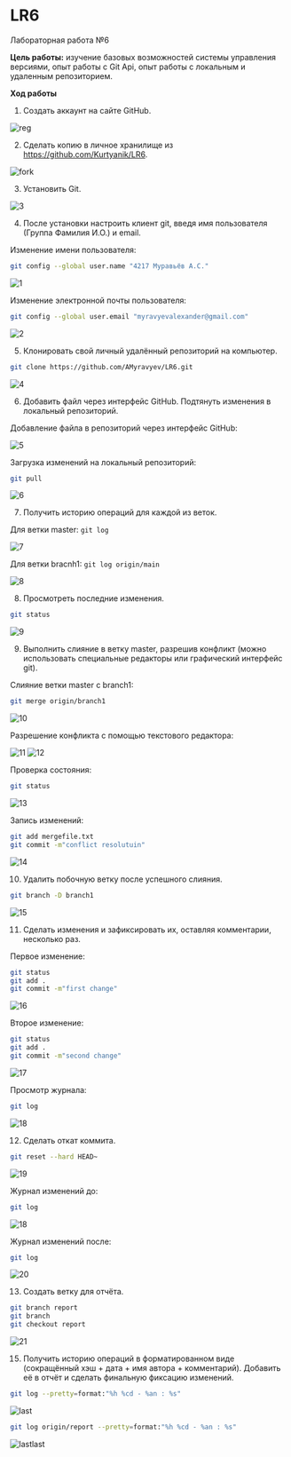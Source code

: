 # LR6
Лабораторная работа №6

**Цель работы:** изучение базовых возможностей системы управления версиями, опыт работы с Git Api, опыт работы с локальным и удаленным репозиторием.

**Ход работы**

1. Создать аккаунт на сайте GitHub.

![reg](https://github.com/Gauliux/half-interval/assets/158781390/93670a06-f981-4beb-a5ff-fda04a0f2de6)

2. Сделать копию в личное хранилище из https://github.com/Kurtyanik/LR6.

![fork](https://github.com/Gauliux/half-interval/assets/158781390/a7e3c898-81ec-442a-a883-f73cec1f673a)

3. Установить Git.

![3](https://github.com/Gauliux/half-interval/assets/158781390/ceafd72b-d6a5-4f42-8388-7c3b98f08eeb)

4. После установки настроить клиент git, введя имя пользователя (Группа Фамилия И.О.) и email.

Изменение имени пользователя:
```sh
git config --global user.name "4217 Муравьёв А.С."
```

![1](https://github.com/Gauliux/half-interval/assets/158781390/79e53427-bc2a-40f1-a2af-f7581b940670)

Изменение электронной почты пользователя:
```sh
git config --global user.email "myravyevalexander@gmail.com"
```

![2](https://github.com/Gauliux/half-interval/assets/158781390/d8931a56-ef6c-4d79-aef2-14ccea034886)

5. Клонировать свой личный удалённый репозиторий на компьютер.

```sh
git clone https://github.com/AMyravyev/LR6.git
```

![4](https://github.com/Gauliux/half-interval/assets/158781390/faeea94d-e612-42d5-bdc6-da98b2a699cf)

6. Добавить файл через интерфейс GitHub. Подтянуть изменения в локальный репозиторий.

Добавление файла в репозиторий через интерфейс GitHub:

![5](https://github.com/Gauliux/half-interval/assets/158781390/b6906831-7549-470f-ba89-c690d8e45986)

Загрузка изменений на локальный репозиторий:
```sh
git pull
```

![6](https://github.com/Gauliux/half-interval/assets/158781390/dfd6a004-89a9-4e7d-8c55-ad4d38980a0e)

7. Получить историю операций для каждой из веток.

Для ветки master: ``` git log ```

![7](https://github.com/Gauliux/half-interval/assets/158781390/a84a050c-b7e8-44c6-b6e0-655a33e5b661)

Для ветки bracnh1: ``` git log origin/main ```

![8](https://github.com/Gauliux/half-interval/assets/158781390/9f30b495-e1a3-4871-bc03-3d9ea8d90bad)

8. Просмотреть последние изменения.

```sh
git status
```

![9](https://github.com/Gauliux/half-interval/assets/158781390/3804d394-bffe-4945-bba0-64938a5470b7)

9. Выполнить слияние в ветку master, разрешив конфликт (можно использовать специальные редакторы или графический интерфейс git).

Слияние ветки master с branch1:
```sh
git merge origin/branch1
```

![10](https://github.com/Gauliux/half-interval/assets/158781390/ab40b2ff-949c-474c-b1ca-a8f22db010bc)

Разрешение конфликта с помощью текстового редактора:

![11](https://github.com/Gauliux/half-interval/assets/158781390/92960e73-7a41-43b4-a525-86e0b2a8d069)
![12](https://github.com/Gauliux/half-interval/assets/158781390/cba88e9f-fcee-4bc1-9b6e-de5773bcd134)

Проверка состояния:
```sh
git status
```

![13](https://github.com/Gauliux/half-interval/assets/158781390/13750edc-2cf8-412c-9989-7ac8e0ed2b07)

Запись изменений:
```sh
git add mergefile.txt
git commit -m"conflict resolutuin"
```

![14](https://github.com/Gauliux/half-interval/assets/158781390/172d1348-51c0-4321-911f-032458226c92)

10. Удалить побочную ветку после успешного слияния.

```sh
git branch -D branch1
```

![15](https://github.com/Gauliux/half-interval/assets/158781390/b6e4c168-60c8-4a4d-ab0f-b7db608502d5)

11. Сделать изменения и зафиксировать их, оставляя комментарии, несколько раз.

Первое изменение:
```sh
git status
git add .
git commit -m"first change"
```

![16](https://github.com/Gauliux/half-interval/assets/158781390/fddae1fc-648f-451c-a720-b9df12e73403)

Второе изменение:
```sh
git status
git add .
git commit -m"second change"
```

![17](https://github.com/Gauliux/half-interval/assets/158781390/949ac159-ac6d-45c1-a86a-74ada9a47d2a)

Просмотр журнала:
```sh
git log
```

![18](https://github.com/Gauliux/half-interval/assets/158781390/51170583-0a01-43ab-98b5-31976fd4b823)

12. Сделать откат коммита.

```sh
git reset --hard HEAD~
```

![19](https://github.com/Gauliux/half-interval/assets/158781390/9e6da9b1-4b6f-4482-b5fc-f85ff25524ef)

Журнал изменений до:
```sh
git log
```

![18](https://github.com/Gauliux/half-interval/assets/158781390/51170583-0a01-43ab-98b5-31976fd4b823)

Журнал изменений после:
```sh
git log
```

![20](https://github.com/Gauliux/half-interval/assets/158781390/00bd0f13-2bc1-441b-a94b-87b29121ed82)

13. Создать ветку для отчёта.

```sh
git branch report
git branch
git checkout report
```

![21](https://github.com/Gauliux/half-interval/assets/158781390/c24ce696-62b7-4593-83d5-fc0d513bce40)

15. Получить историю операций в форматированном виде (сокращённый хэш + дата + имя автора + комментарий). Добавить её в отчёт и сделать финальную фиксацию изменений.

```sh
git log --pretty=format:"%h %cd - %an : %s"
```

![last](https://github.com/Gauliux/half-interval/assets/158781390/af3adf7f-aeed-4c88-ae9b-436c950bd7e9)

```sh
git log origin/report --pretty=format:"%h %cd - %an : %s"
```

![lastlast](https://github.com/Gauliux/half-interval/assets/158781390/97d8e269-87b5-4b0c-a8a0-8e88bcf935bd)
